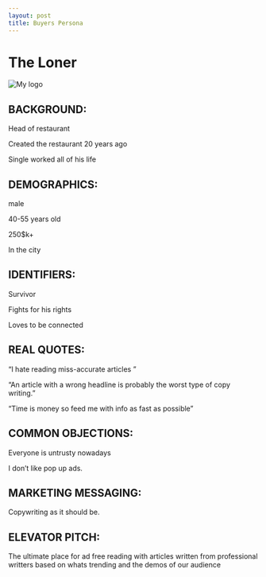 ```yaml
---
layout: post
title: Buyers Persona 
---
```

<h1>The Loner </h1>

![My logo](https://scontent-lga.xx.fbcdn.net/hphotos-xpf1/v/l/t1.0-9/1560606_10202987698719448_1417267633_n.jpg?oh=ee61dc60f452aa0b4b318a57540b6941&oe=5583A465)

<h2>BACKGROUND:</h2>
<p>Head of restaurant</p>
<p>Created the restaurant 20 years ago</p>
<p>Single worked all of his life</p>
<h2>DEMOGRAPHICS:</h2>
<p>male</p>
<p>40-55 years old</p>
<p>250$k+</p>
<p>In the city</p>
<h2>IDENTIFIERS:</h2>
<p>Survivor </p>
<p>Fights for his rights </p>
<p>Loves to be connected </p>
<h2>REAL QUOTES:</h2>
<p> “I hate reading miss-accurate articles ”</p>
<p>“An article with a wrong headline is probably the worst type of copy writing.”</p>
<p>“Time is money so feed me with info as fast as possible”</p>
<h2>COMMON OBJECTIONS:</h2>
<p>Everyone is untrusty nowadays</p>
<p>I don’t like pop up ads.</p>
<h2>MARKETING MESSAGING:</h2>
<p>Copywriting as it should be.</p>
<h2>ELEVATOR PITCH:</h2>
<p>The ultimate place for ad free reading with articles written from professional writters based on whats trending and the demos of our audience </p>
